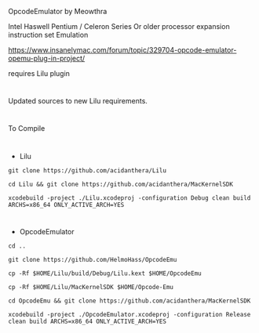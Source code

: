 OpcodeEmulator by Meowthra

Intel Haswell Pentium / Celeron Series Or older processor expansion instruction set Emulation

https://www.insanelymac.com/forum/topic/329704-opcode-emulator-opemu-plug-in-project/

requires Lilu plugin

#
Updated sources to new Lilu requirements.
#
To Compile
#
- Lilu

`git clone https://github.com/acidanthera/Lilu`

`cd Lilu && git clone https://github.com/acidanthera/MacKernelSDK`

`xcodebuild -project ./Lilu.xcodeproj -configuration Debug clean build ARCHS=x86_64 ONLY_ACTIVE_ARCH=YES`
#
- OpcodeEmulator

`cd ..`

`git clone https://github.com/HelmoHass/OpcodeEmu`

`cp -Rf $HOME/Lilu/build/Debug/Lilu.kext $HOME/OpcodeEmu`

`cp -Rf $HOME/Lilu/MacKernelSDK $HOME/Opcode-Emu`

`cd OpcodeEmu && git clone https://github.com/acidanthera/MacKernelSDK`

`xcodebuild -project ./OpcodeEmulator.xcodeproj -configuration Release clean build ARCHS=x86_64 ONLY_ACTIVE_ARCH=YES`
#
